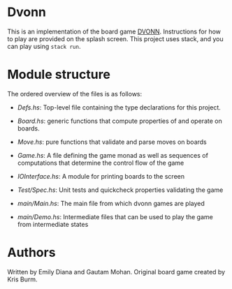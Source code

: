 # Dvonn

This is an implementation of the board game [DVONN](https://boardgamegeek.com/boardgame/2346/dvonn). Instructions for how to play are provided on the splash screen. This project uses stack, and you can play using `stack run`.

# Module structure

The ordered overview of the
files is as follows:

- *Defs.hs*: Top-level file containing the type declarations for this project.

- *Board.hs*: generic functions that compute properties of and operate on boards.

- *Move.hs*: pure functions that validate and parse moves on boards

- *Game.hs*: A file defining the game monad as well as sequences of computations
that determine the control flow of the game

- *IOInterface.hs*: A module for printing boards to the screen

- *Test/Spec.hs*: Unit tests and quickcheck properties validating the game

- *main/Main.hs*: The main file from which dvonn games are played

- *main/Demo.hs*: Intermediate files that can be used to play the game from
intermediate states

# Authors

Written by Emily Diana and Gautam Mohan. Original board game created by Kris Burm.
